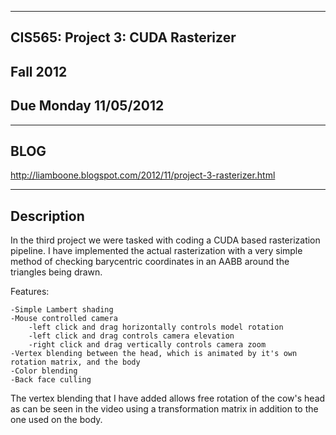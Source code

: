 -------------------------------------------------------------------------------
CIS565: Project 3: CUDA Rasterizer
-------------------------------------------------------------------------------
Fall 2012
-------------------------------------------------------------------------------
Due Monday 11/05/2012
-------------------------------------------------------------------------------

-------------------------------------------------------------------------------
BLOG
-------------------------------------------------------------------------------
http://liamboone.blogspot.com/2012/11/project-3-rasterizer.html

-------------------------------------------------------------------------------
Description
-------------------------------------------------------------------------------
In the third project we were tasked with coding a CUDA based rasterization pipeline. I have implemented the actual rasterization with a very simple method of checking barycentric coordinates in an AABB around the triangles being drawn.

Features:	

	-Simple Lambert shading
	-Mouse controlled camera
		-left click and drag horizontally controls model rotation
		-left click and drag controls camera elevation
		-right click and drag vertically controls camera zoom
	-Vertex blending between the head, which is animated by it's own rotation matrix, and the body
	-Color blending
	-Back face culling

The vertex blending that I have added allows free rotation of the cow's head as can be seen in the video using a transformation matrix in addition to the one used on the body.
